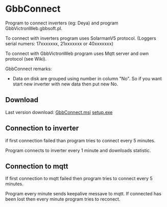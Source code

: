# GbbConnect

Program to connect inverters (eg: Deya) and program GbbVictronWeb.gbbsoft.pl.

To connect with inverters program uses SolarmanV5 protocol. (Loggers serial numers: 17xxxxxxx, 21xxxxxxx or 40xxxxxxx)

To connect with GbbVictronWeb program uses Mqtt server and own protocol (see Wiki).

GbbConnect remarks:
- Data on disk are grouped using number in column "No". So if you want start new inverter with new data then put new No.

## Download

Last version download: [GbbConnect.msi](http://www.gbbsoft.pl/!download/GbbConnect/GbbConnectSetup.msi) [setup.exe](http://www.gbbsoft.pl/!download/GbbConnect/setup.exe)

## Connection to inverter

if first connection failed than program tries to connect every 5 minutes.

Program connects to inverter every 1 minute and downloads statistic.

## Connection to mqtt

If first connection to mqtt failed then program tries to connect every 5 minutes.

Program every minute sends keepalive messave to mqtt. If connected has been lost then every minute program tries to reconect.

